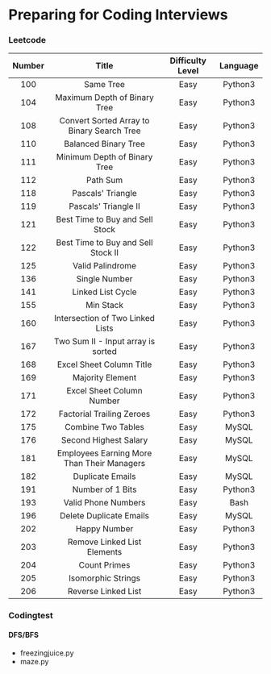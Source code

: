 # Preparing for Coding Interviews
### Leetcode
| Number | Title | Difficulty Level | Language |
| :--------:| :---------------: | :--------------: | :------: |
| 100   | Same Tree         | Easy             | Python3  |
| 104   | Maximum Depth of Binary Tree | Easy             | Python3  |
| 108   | Convert Sorted Array to Binary Search Tree | Easy             | Python3  |
| 110   | Balanced Binary Tree | Easy             | Python3  |
| 111   | Minimum Depth of Binary Tree | Easy             | Python3  |
| 112   | Path Sum | Easy             | Python3  |
| 118   | Pascals' Triangle | Easy             | Python3  |
| 119   | Pascals' Triangle II | Easy             | Python3  |
| 121   | Best Time to Buy and Sell Stock | Easy             | Python3  |
| 122   | Best Time to Buy and Sell Stock II | Easy             | Python3  |
| 125   | Valid Palindrome | Easy             | Python3  |
| 136   | Single Number | Easy             | Python3  |
| 141   | Linked List Cycle | Easy             | Python3  |
| 155   | Min Stack | Easy             | Python3  |
| 160   | Intersection of Two Linked Lists | Easy             | Python3  |
| 167   | Two Sum II - Input array is sorted | Easy             | Python3  |
| 168   | Excel Sheet Column Title | Easy             | Python3  |
| 169   | Majority Element  | Easy             | Python3  |
| 171   | Excel Sheet Column Number | Easy             | Python3  |
| 172   | Factorial Trailing Zeroes | Easy             | Python3  |
| 175   | Combine Two Tables | Easy             | MySQL  |
| 176   | Second Highest Salary | Easy             | MySQL  |
| 181   |  Employees Earning More Than Their Managers | Easy             | MySQL  |
| 182   |  Duplicate Emails | Easy             | MySQL  |
| 191   |  Number of 1 Bits | Easy             | Python3 |
| 193   | Valid Phone Numbers | Easy             | Bash |
| 196   | Delete Duplicate Emails | Easy             | MySQL |
| 202  |  Happy Number | Easy             | Python3 |
| 203  |  Remove Linked List Elements | Easy             | Python3 |
| 204  |  Count Primes | Easy             | Python3 |
| 205  |  Isomorphic Strings | Easy             | Python3 |
| 206  |  Reverse Linked List | Easy             | Python3 |

### Codingtest
#### DFS/BFS
- freezingjuice.py
- maze.py